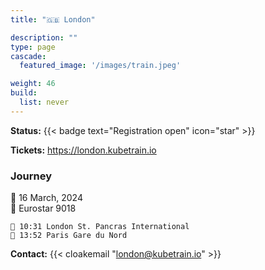```yaml
---
title: "🇬🇧 London"

description: ""
type: page
cascade:
  featured_image: '/images/train.jpeg'

weight: 46
build:
  list: never
---
```


**Status:** {{< badge text="Registration open" icon="star" >}}

**Tickets:** https://london.kubetrain.io


### Journey

📅 16 March, 2024  
🚂 Eurostar 9018

```
🚂 10:31 London St. Pancras International
🚉 13:52 Paris Gare du Nord
```

**Contact:** {{< cloakemail "london@kubetrain.io" >}}

<!--more-->
